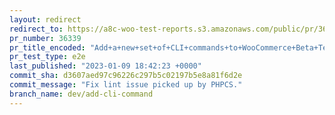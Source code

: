 ```yaml
---
layout: redirect
redirect_to: https://a8c-woo-test-reports.s3.amazonaws.com/public/pr/36339/e2e/index.html
pr_number: 36339
pr_title_encoded: "Add+a+new+set+of+CLI+commands+to+WooCommerce+Beta+Tester"
pr_test_type: e2e
last_published: "2023-01-09 18:42:23 +0000"
commit_sha: d3607aed97c96226c297b5c02197b5e8a81f6d2e
commit_message: "Fix lint issue picked up by PHPCS."
branch_name: dev/add-cli-command
---
```

